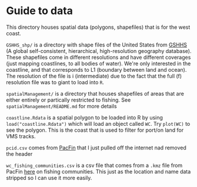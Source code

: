 # Guide to data
This directory houses spatial data (polygons, shapefiles) that is for the west coast.

`GSHHS_shp/` is a directory with shape files of the United States from [GSHHS](http://www.ngdc.noaa.gov/mgg/shorelines/gshhs.html) (A global self-consistent, hierarchical, high-resolution geography database). These shapefiles come in different resolutions and have different coverages (just mapping coastlines, to all bodies of water). We're only interested in the coastline, and that corresponds to L1 (boundary between land and ocean). The resolution of the file is i (intermediate) due to the fact that the full (f) resolution file was to giant to load into `R`.

`spatialManagement/` is a directory that houses shapefiles of areas that are either entirely or partically restricted to fishing. See `spatialManagement/README.md` for more details

`coastline.Rdata` is a spatial polygon to be loaded into R by using `load("coastline.Rdata")` which will load an object called `WC`. Try `plot(WC)` to see the polygon. This is the coast that is used to filter for port/on land for VMS tracks.

`pcid.csv` comes from [PacFin](http://pacfin.psmfc.org/pacfin_pub/data_rpts_pub/code_lists/pc.txt) that I just pulled off the internet nad removed the header

`wc_fishing_communities.csv` is a csv file that comes from a `.kmz` file from PacFin [here](http://www.pcouncil.org/habitat-and-communities/area-closures/) on fishing communities. This just as the location and name data stripped so I can use it more easily.
